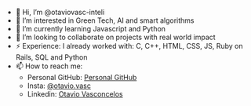 - 👋 Hi, I’m @otaviovasc-inteli
- 👀 I’m interested in Green Tech, AI and smart algorithms
- 🌱 I’m currently learning Javascript and Python
- 💞️ I’m looking to collaborate on projects with real world impact
- ⚡ Experience: I already worked with: C, C++, HTML, CSS, JS, Ruby on Rails, SQL and Python
- 📫 How to reach me:
  - Personal GitHub: <a href="https://github.com/otaviovasc"> Personal GitHub </a>
  - Insta: <a href="https://www.instagram.com/otavio.vasc/"> @otavio.vasc </a>
  - Linkedin: <a href="https://www.linkedin.com/in/otavio-vasconcelos-a11827208/"> Otavio Vasconcelos </a>

<!---
otaviovasc-inteli/otaviovasc-inteli is a ✨ special ✨ repository because its `README.md` (this file) appears on your GitHub profile.
You can click the Preview link to take a look at your changes.
--->
